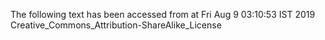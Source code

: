 The following text has been accessed from at Fri Aug 9 03:10:53 IST 2019
Creative_Commons_Attribution-ShareAlike_License
